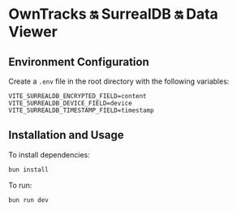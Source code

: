 # OwnTracks 🔛 SurrealDB 🔛 Data Viewer

## Environment Configuration

Create a `.env` file in the root directory with the following variables:

```env
VITE_SURREALDB_ENCRYPTED_FIELD=content
VITE_SURREALDB_DEVICE_FIELD=device
VITE_SURREALDB_TIMESTAMP_FIELD=timestamp
```

## Installation and Usage

To install dependencies:

```bash
bun install
```

To run:

```bash
bun run dev
```
